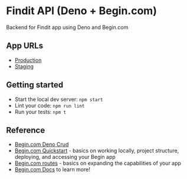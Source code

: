 # Findit API (Deno + Begin.com)

Backend for Findit app using Deno and Begin.com

## App URLs

- [Production](https://prism-no5.begin.app)
- [Staging](https://prism-no5-staging.begin.app)

## Getting started

- Start the local dev server: `npm start`
- Lint your code: `npm run lint`
- Run your tests: `npm t`

## Reference

- [Begin.com Deno Crud](https://github.com/begin-examples/deno-crud)
- [Begin.com Quickstart](https://docs.begin.com/en/guides/quickstart/) - basics on working locally, project structure, deploying, and accessing your Begin app
- [Begin.com routes](https://docs.begin.com/en/functions/creating-new-functions) - basics on expanding the capabilities of your app
- [Begin.com Docs](https://docs.begin.com/) to learn more!
